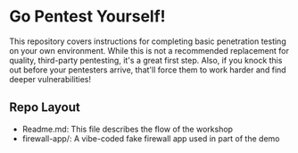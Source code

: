 # Go Pentest Yourself!

This repository covers instructions for completing basic penetration testing on your own environment.
While this is not a recommended replacement for quality, third-party pentesting, it's a great first step.
Also, if you knock this out before your pentesters arrive, that'll force them to work harder and find deeper vulnerabilities!

## Repo Layout

* Readme.md: This file describes the flow of the workshop
* firewall-app/: A vibe-coded fake firewall app used in part of the demo


